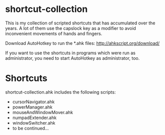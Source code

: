 shortcut-collection
===================

This is my collection of scripted shortcuts that has accumulated over the years. A lot of them use the capslock key as a modifier to avoid inconvenient movements of hands and fingers.

Download AutoHotkey to run the *.ahk files: http://ahkscript.org/download/

If you want to use the shortcuts in programs which were run as administrator, you need to start AutoHotkey as administrator, too.


Shortcuts
=========

shortcut-collection.ahk includes the following scripts:

- cursorNavigator.ahk
- powerManager.ahk
- mouseAndWindowMover.ahk
- numpadExtender.ahk
- windowSwitcher.ahk
- to be continued...
